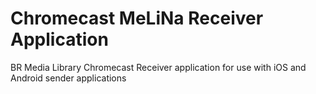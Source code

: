 Chromecast MeLiNa Receiver Application
==============

BR Media Library Chromecast Receiver application for use with iOS and Android sender applications
